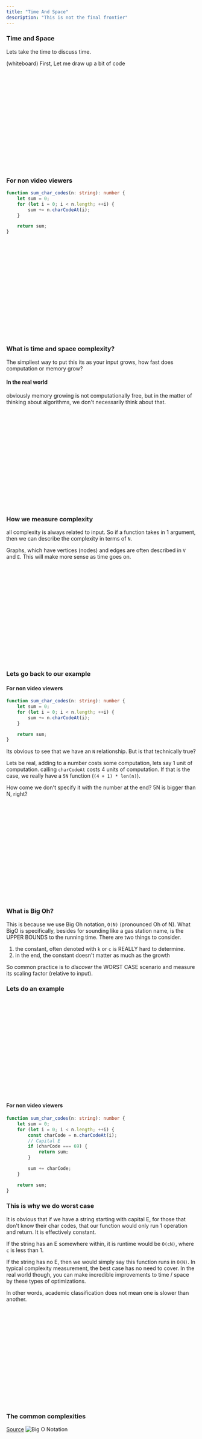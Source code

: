 ```yaml
---
title: "Time And Space"
description: "This is not the final frontier"
---
```


### Time and Space
Lets take the time to discuss time.

(whiteboard)
First, Let me draw up a bit of code

<br/>
<br/>
<br/>
<br/>
<br/>
<br/>
<br/>
<br/>
<br/>
<br/>
<br/>
<br/>
<br/>
<br/>
<br/>

### For non video viewers

```typescript
function sum_char_codes(n: string): number {
    let sum = 0;
    for (let i = 0; i < n.length; ++i) {
        sum += n.charCodeAt(i);
    }

    return sum;
}
```

<br/>
<br/>
<br/>
<br/>
<br/>
<br/>
<br/>
<br/>
<br/>
<br/>
<br/>
<br/>
<br/>
<br/>
<br/>

### What is time and space complexity?
The simpliest way to put this its as your input grows, how fast does
computation or memory grow?

#### In the real world
obviously memory growing is not computationally free, but in the matter of
thinking about algorithms, we don't necessarily think about that.

<br/>
<br/>
<br/>
<br/>
<br/>
<br/>
<br/>
<br/>
<br/>
<br/>
<br/>
<br/>
<br/>
<br/>
<br/>

### How we measure complexity
all complexity is always related to input.  So if a function takes in 1
argument, then we can describe the complexity in terms of `N`.

Graphs, which have vertices (nodes) and edges are often described in `V` and
`E`.  This will make more sense as time goes on.

<br/>
<br/>
<br/>
<br/>
<br/>
<br/>
<br/>
<br/>
<br/>
<br/>
<br/>
<br/>
<br/>
<br/>
<br/>

### Lets go back to our example

#### For non video viewers
```typescript
function sum_char_codes(n: string): number {
    let sum = 0;
    for (let i = 0; i < n.length; ++i) {
        sum += n.charCodeAt(i);
    }

    return sum;
}
```

Its obvious to see that we have an `N` relationship.  But is that technically
true?

Lets be real, adding to a number costs some computation, lets say 1 unit of
computation.  calling `charCodeAt` costs 4 units of computation.  If that is
the case, we really have a `5N` function (`(4 + 1) * len(n)`).

How come we don't specify it with the number at the end?  5N is bigger than N,
right?

<br/>
<br/>
<br/>
<br/>
<br/>
<br/>
<br/>
<br/>
<br/>
<br/>
<br/>
<br/>
<br/>
<br/>
<br/>

### What is Big Oh?
This is because we use Big Oh notation, `O(N)` (pronounced Oh of N).  What BigO
is specifically, besides for sounding like a gas station name, is the UPPER
BOUNDS to the running time.  There are two things to consider.

1. the constant, often denoted with `k` or `c` is REALLY hard to determine.
1. in the end, the constant doesn't matter as much as the growth

So common practice is to _discover_ the WORST CASE scenario and measure its
scaling factor (relative to input).

### Lets do an example

<br/>
<br/>
<br/>
<br/>
<br/>
<br/>
<br/>
<br/>
<br/>
<br/>
<br/>
<br/>
<br/>
<br/>
<br/>

#### For non video viewers
```typescript
function sum_char_codes(n: string): number {
    let sum = 0;
    for (let i = 0; i < n.length; ++i) {
        const charCode = n.charCodeAt(i);
        // Capital E
        if (charCode === 69) {
            return sum;
        }

        sum += charCode;
    }

    return sum;
}
```

### This is why we do worst case
It is obvious that if we have a string starting with capital E, for those that
don't know their char codes, that our function would only run 1 operation and
return.  It is effectively constant.

If the string has an E somewhere within, it is runtime would be `O(cN)`, where
`c` is less than 1.

If the string has no E, then we would simply say this function runs in `O(N)`.
In typical complexity measurement, the best case has no need to cover.  In the
real world though, you can make incredible improvements to time / space by
these types of optimizations.

In other words, academic classification does not mean one is slower than
another.

<br/>
<br/>
<br/>
<br/>
<br/>
<br/>
<br/>
<br/>
<br/>
<br/>
<br/>
<br/>
<br/>
<br/>
<br/>

### The common complexities
[Source](https://www.hackerearth.com/practice/notes/big-o-cheatsheet-series-data-structures-and-algorithms-with-thier-complexities-1/)
![Big O Notation](./images/big-o-face.png)

<br/>
<br/>
<br/>
<br/>
<br/>
<br/>
<br/>
<br/>
<br/>
<br/>
<br/>
<br/>
<br/>
<br/>
<br/>

### One thing people forget about big o
Big literally means the _UPPER BOUND_ running time.  Almost exclusively it also
refers to the _WORST CASE_.

<br/>
<br/>
<br/>
<br/>
<br/>
<br/>
<br/>
<br/>
<br/>
<br/>
<br/>
<br/>
<br/>
<br/>
<br/>


### Why so obviated?
There are other resources out there to dive deep into big o notation.  And I
just don't think we need Yet Another Big O explanation.  Instead I am going to
focus on actively looking at running times and we will determine things
together.

<br/>
<br/>
<br/>
<br/>
<br/>
<br/>
<br/>
<br/>
<br/>
<br/>
<br/>
<br/>
<br/>
<br/>
<br/>

